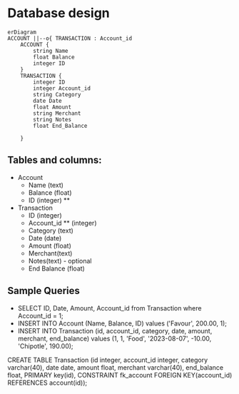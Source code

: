 # Database design 
```mermaid
erDiagram
ACCOUNT ||--o{ TRANSACTION : Account_id
    ACCOUNT {
        string Name
        float Balance
        integer ID
    }
    TRANSACTION {
        integer ID 
        integer Account_id
        string Category 
        date Date 
        float Amount
        string Merchant
        string Notes
        float End_Balance
       
    }
```
## Tables and columns:
* Account
  * Name (text)
  * Balance (float)
  * ID (integer) **
* Transaction
  * ID (integer)
  * Account_id ** (integer)
  * Category (text)
  * Date (date)
  * Amount (float)
  * Merchant(text)
  * Notes(text) - optional
  * End Balance (float)

## Sample Queries
* SELECT ID, Date, Amount, Account_id from Transaction where Account_id = 1;
* INSERT INTO Account (Name, Balance, ID) values ('Favour', 200.00, 1);
* INSERT INTO Transaction (id, account_id, category, date, amount, merchant, end_balance) values (1, 1, 'Food', '2023-08-07', -10.00, 'Chipotle', 190.00);

 CREATE TABLE Transaction (id integer, account_id integer, category varchar(40), date date, amount float, merchant varchar(40), end_balance float, PRIMARY key(id), CONSTRAINT fk_account FOREIGN KEY(account_id) REFERENCES account(id));


